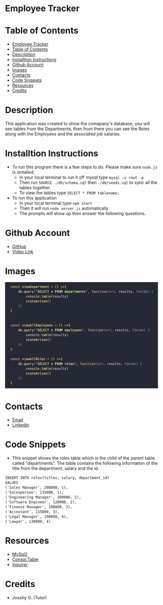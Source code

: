 # Employee Tracker

# Table of Contents
- [Employee Tracker](#employee-tracker)
- [Table of Contents](#table-of-contents)
- [Description](#description)
- [Installtion Instructions](#installtion-instructions)
- [Github Account](#github-account)
- [Images](#images)
- [Contacts](#contacts)
- [Code Snippets](#code-snippets)
- [Resources](#resources)
- [Credits](#credits)


# Description
This application was created to show the comapany's database, you will see tables from the Departments, then from there you can see the Roles
along with the Employees and the associated job salaries.

# Installtion Instructions
- To run this program there is a few steps to do. Please make sure `node.js` is isntalled.
  - In your local terminal to run it off mysql type `mysql -u root -p`
  - Then run `SOURCE ./db/schema.sql` then `./db/seeds.sql` to sync all the tables together.
  - To view the tables type `SELECT * FROM tablename;`
- To run this application
  - In your local terminal type `npm start`
  - Then it will run `node server.js` automatically
  - The prompts will show up then answer the following questions.

# Github Account
- [GitHub](https://github.com/ashrean)
- [Video Link](https://drive.google.com/file/d/1BgjOIfyu2Kj-KvRZWGaEtEtQRU6egr-I/view)

# Images
![alt text](./assets/Screenshot%202023-02-02%20at%2010.23.01%20PM.png)

# Contacts
- [Email](sese.ashrean@gmail.com)
- [Linkedin](https://www.linkedin.com/in/ashleyrean/)

# Code Snippets
- This snippet shows the roles table which is the child of the parent table called "departments". The
table contains the following information of the title from the department, salary and the id.
```
INSERT INTO roles(titles, salary, department_id)
VALUES
('Sales Manager', 200000, 1),
('Salesperson', 115000, 1),
('Engineering Manager', 300000, 2),
('Software Engineer', 120000, 2),
('Finance Manager', 190000, 3),
('Accoutant', 115000, 3),
('Legal Manager', 190000, 4),
('Lawyer', 130000, 4)
```

# Resources
- [MySql2](https://www.npmjs.com/package/mysql2)
- [Consol.Table](https://www.npmjs.com/package/console.table)
- [Inquirer](https://www.npmjs.com/package/inquirer/v/8.2.4)

# Credits
- Josshy O. (Tutor)
